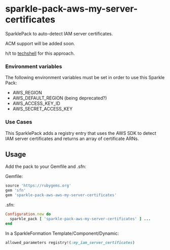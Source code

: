 # sparkle-pack-aws-my-server-certificates
SparklePack to auto-detect IAM server certificates.

ACM support will be added soon.

h/t to [techshell](https://github.com/techshell) for this approach.

### Environment variables

The following environment variables must be set in order to use this Sparkle
Pack:

- AWS_REGION
- AWS_DEFAULT_REGION (being deprecated?)
- AWS_ACCESS_KEY_ID
- AWS_SECRET_ACCESS_KEY

### Use Cases

This SparklePack adds a registry entry that uses the AWS SDK to detect IAM
server certificates and returns an array of certificate ARNs.

## Usage

Add the pack to your Gemfile and .sfn:

Gemfile:
```ruby
source 'https://rubygems.org'
gem 'sfn'
gem 'sparkle-pack-aws-aws-my-server-certificates'
```

.sfn:
```ruby
Configuration.new do
  sparkle_pack [ 'sparkle-pack-aws-my-server-certificates' ] ...
end
```

In a SparkleFormation Template/Component/Dynamic:
```ruby
allowed_parameters registry!(:my_iam_server_certificates)
```
